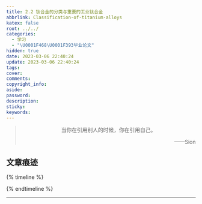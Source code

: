 ```yaml
---
title: 2.2 钛合金的分类与重要的工业钛合金
abbrlink: Classification-of-titanium-alloys
katex: false
root: ../../
categories:
  - 学习
  - "\U0001F468‍\U0001F393毕业论文"
hidden: true
date: 2023-03-06 22:40:24
update: 2023-03-06 22:40:24
tags:
cover:
comments:
copyright_info:
aside:
password:
description:
sticky:
keywords:
---
```


> <center>当你在引用别人的时候，你在引用自己。</center>
> <p align="right">——Sion</p>
## 文章痕迹
{% timeline %}
<!-- timeline 2023-03-06-->
<!-- endtimeline -->
{% endtimeline %}

-----

